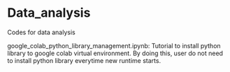 # Data_analysis
Codes for data analysis

google_colab_python_library_management.ipynb: Tutorial to install python library to google colab virtual environment. By doing this, user do not need to install python library everytime new runtime starts.
